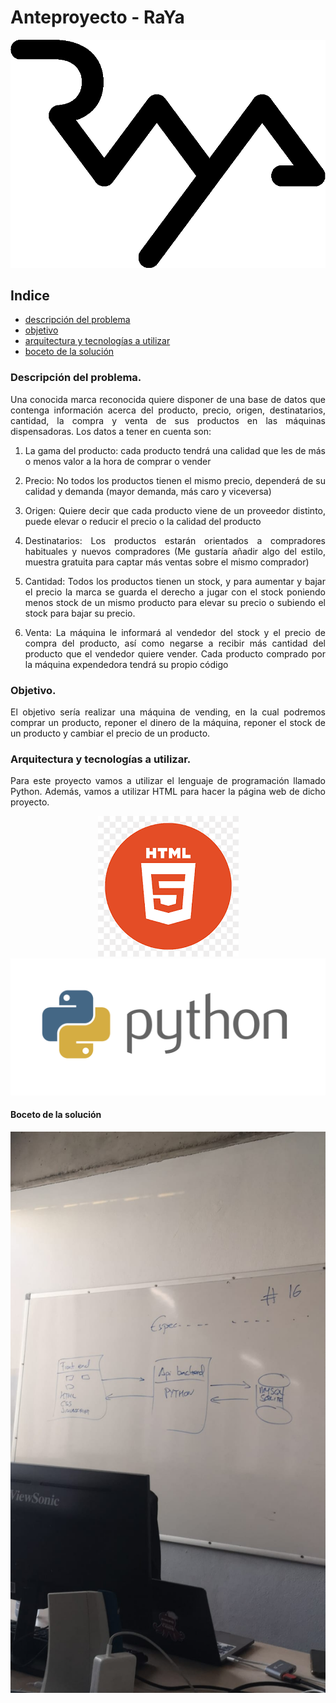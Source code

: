 <div align="justify">

# Anteproyecto - RaYa

<div align="center">
<img src="https://github.com/21raz21/proyecto-ets/blob/main/doc/img/logo-raya-social-marketing-academy-in-company.png" />
</div>

## Indice
- [descripción del problema](#descripcion_del_problema)
- [objetivo](#objetivo)
- [arquitectura y tecnologías a utilizar](#arquitectura_y_tecnologias_a_utilizar)
- [boceto de la solución](#boceto_de_la_solucion)


### Descripción del problema.

Una conocida marca reconocida quiere disponer de una base de datos que contenga información acerca del producto, precio, origen, destinatarios, cantidad, la compra y venta de sus productos en las máquinas dispensadoras. Los datos a tener en cuenta son:

1. La gama del producto: cada producto tendrá una calidad que les de más o menos valor a la hora de comprar o vender

2. Precio: No todos los productos tienen el mismo precio, dependerá de su calidad y demanda (mayor demanda, más caro y viceversa)

3. Origen: Quiere decir que cada producto viene de un proveedor distinto, puede elevar o reducir el precio o la calidad del producto

4. Destinatarios: Los productos estarán orientados a compradores habituales y nuevos compradores (Me gustaría añadir algo del estilo, muestra gratuita para captar más ventas sobre el mismo comprador)

5. Cantidad: Todos los productos tienen un stock, y para aumentar y bajar el precio la marca se guarda el derecho a jugar con el stock poniendo menos stock de un mismo producto para elevar su precio o subiendo el stock para bajar su precio.

6. Venta: La máquina le informará al vendedor del stock y el precio de compra del producto, así como negarse a recibir más cantidad del producto que el vendedor quiere vender. Cada producto comprado por la máquina expendedora tendrá su propio código

### Objetivo.

El objetivo sería realizar una máquina de vending, en la cual podremos comprar un producto, reponer el dinero de la máquina, reponer el stock de un producto y cambiar el precio de un producto.

### Arquitectura y tecnologías a utilizar.
Para este proyecto vamos a utilizar el lenguaje de programación llamado Python. Además, vamos a utilizar HTML para hacer la página web de dicho proyecto.

<div align="center">
<img src="https://github.com/21raz21/proyecto-ets/blob/main/doc/img/html.png" />
</div>

<div align="center">
<img src="https://github.com/21raz21/proyecto-ets/blob/main/doc/img/phyton.png" />
</div>

#### Boceto de la solución

<div align="center">
<img src="https://github.com/21raz21/proyecto-ets/blob/main/doc/img/IMG-20230329-WA0016.jpg" />
</div>
